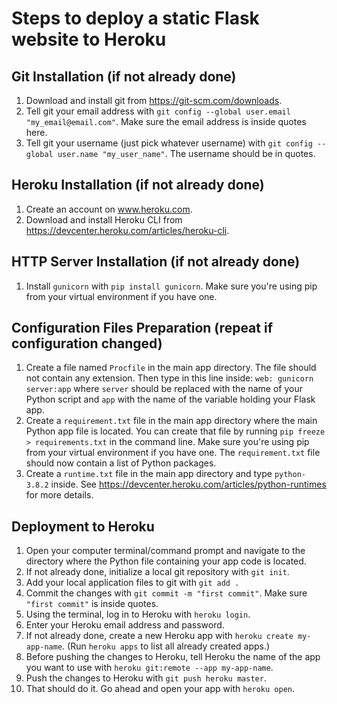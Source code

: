 # Steps to deploy a static Flask website to Heroku

## Git Installation (if not already done)

1. Download and install git from <https://git-scm.com/downloads>.
2. Tell git your email address with `git config --global user.email "my_email@email.com"`. Make sure the email address is inside quotes here.
3. Tell git your username (just pick whatever username) with `git config --global user.name "my_user_name"`. The username should be in quotes.

## Heroku Installation (if not already done)

1. Create an account on www.heroku.com.
2. Download and install Heroku CLI from <https://devcenter.heroku.com/articles/heroku-cli>.

## HTTP Server Installation (if not already done)

1. Install `gunicorn` with `pip install gunicorn`. Make sure you're using pip from your virtual environment if you have one.

## Configuration Files Preparation (repeat if configuration changed)

1. Create a file named `Procfile` in the main app directory. The file should not contain any extension. Then type in this line inside: `web: gunicorn server:app` where `server` should be replaced with the name of your Python script and `app` with the name of the variable holding your Flask app.
2. Create a `requirement.txt` file in the main app directory where the main Python app file is located. You can create that file by running `pip freeze > requirements.txt` in the command line. Make sure you're using pip from your virtual environment if you have one. The `requirement.txt` file should now contain a list of Python packages.
3. Create a `runtime.txt` file in the main app directory and type `python-3.8.2` inside. See <https://devcenter.heroku.com/articles/python-runtimes> for more details.

## Deployment to Heroku

1. Open your computer terminal/command prompt and navigate to the directory where the Python file containing your app code is located.
2. If not already done, initialize a local git repository with `git init`.
3. Add your local application files to git with `git add .`
4. Commit the changes with `git commit -m "first commit"`. Make sure `"first commit"` is inside quotes.
5. Using the terminal, log in to Heroku with `heroku login`.
6. Enter your Heroku email address and password.
7. If not already done, create a new Heroku app with `heroku create my-app-name`. (Run `heroku apps` to list all already created apps.)
8. Before pushing the changes to Heroku, tell Heroku the name of the app you want to use with `heroku git:remote --app my-app-name`.
9. Push the changes to Heroku with `git push heroku master`.
10. That should do it. Go ahead and open your app with `heroku open`.
